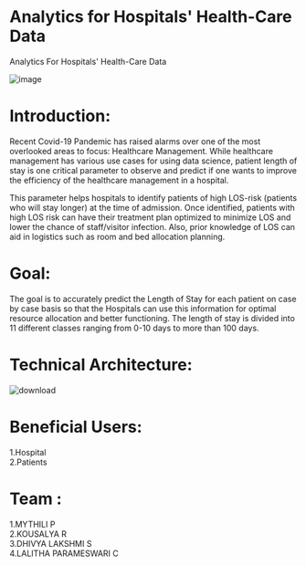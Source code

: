 # Analytics for Hospitals' Health-Care Data
Analytics For Hospitals' Health-Care Data

![image](https://user-images.githubusercontent.com/82984119/193977794-762c3653-43d0-490b-94ab-4e641cf42e13.png)

# Introduction:

Recent Covid-19 Pandemic has raised alarms over one of the most overlooked areas to focus: Healthcare Management. While healthcare management has various use cases for using data science, patient length of stay is one critical parameter to observe and predict if one wants to improve the efficiency of the healthcare management in a hospital.

This parameter helps hospitals to identify patients of high LOS-risk (patients who will stay longer) at the time of admission. Once identified, patients with high LOS risk can have their treatment plan optimized to minimize LOS and lower the chance of staff/visitor infection. Also, prior knowledge of LOS can aid in logistics such as room and bed allocation planning.

# Goal:

 The goal is to accurately predict the Length of Stay for each patient on case by case basis so that the Hospitals can use this information for optimal resource allocation and better functioning. The length of stay is divided into 11 different classes ranging from 0-10 days to more than 100 days.

# Technical Architecture:


![download](https://https://www.google.com/url?sa=i&url=https%3A%2F%2Fonlinedegrees.kent.edu%2Fischool%2Fhealth-informatics%2Fcommunity%2Fwhy-is-data-analytics-important-in-healthcare&psig=AOvVaw1mL2tpe4qmiuodGscctDNA&ust=1667224731945000&source=images&cd=vfe&ved=0CA0QjRxqFwoTCPCO0qCOiPsCFQAAAAAdAAAAABAD)

# Beneficial Users:

1.Hospital<br />
2.Patients

# Team :
1.MYTHILI P<br />
2.KOUSALYA R<br />
3.DHIVYA LAKSHMI S<br />
4.LALITHA PARAMESWARI C<br />


